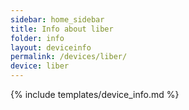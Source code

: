 ```yaml
---
sidebar: home_sidebar
title: Info about liber
folder: info
layout: deviceinfo
permalink: /devices/liber/
device: liber
---
```

{% include templates/device_info.md %}
